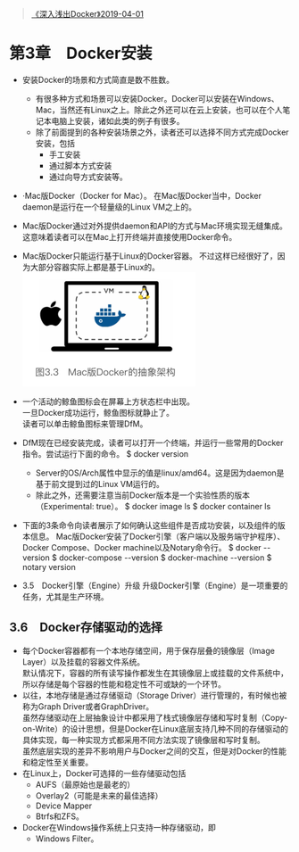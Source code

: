 > [《深入浅出Docker》2019-04-01](https://weread.qq.com/web/reader/a6332ce0718b75f2a63b772)

# 第3章　Docker安装

* 安装Docker的场景和方式简直是数不胜数。
    * 有很多种方式和场景可以安装Docker。Docker可以安装在Windows、Mac，当然还有Linux之上。除此之外还可以在云上安装，也可以在个人笔记本电脑上安装，诸如此类的例子有很多。
    * 除了前面提到的各种安装场景之外，读者还可以选择不同方式完成Docker安装，包括
        * 手工安装
        * 通过脚本方式安装
        * 通过向导方式安装等。

* ·Mac版Docker（Docker for Mac）。
在Mac版Docker当中，Docker daemon是运行在一个轻量级的Linux VM之上的。  
* Mac版Docker通过对外提供daemon和API的方式与Mac环境实现无缝集成。  
这意味着读者可以在Mac上打开终端并直接使用Docker命令。  
* Mac版Docker只能运行基于Linux的Docker容器。
不过这样已经很好了，因为大部分容器实际上都是基于Linux的。
![](.Docker_images/f72ffc8a.png)

* 一个活动的鲸鱼图标会在屏幕上方状态栏中出现。  
一旦Docker成功运行，鲸鱼图标就静止了。  
读者可以单击鲸鱼图标来管理DfM。

* DfM现在已经安装完成，读者可以打开一个终端，并运行一些常用的Docker指令。尝试运行下面的命令。
$ docker version
    * Server的OS/Arch属性中显示的值是linux/amd64。这是因为daemon是基于前文提到过的Linux VM运行的。
    * 除此之外，还需要注意当前Docker版本是一个实验性质的版本（Experimental: true）。
$ docker image ls
$ docker container ls

* 下面的3条命令向读者展示了如何确认这些组件是否成功安装，以及组件的版本信息。
Mac版Docker安装了Docker引擎（客户端以及服务端守护程序）、Docker Compose、Docker machine以及Notary命令行。
$ docker --version
$ docker-compose --version
$ docker-machine --version
$ notary version


* 3.5　Docker引擎（Engine）升级
升级Docker引擎（Engine）是一项重要的任务，尤其是生产环境。

## 3.6　Docker存储驱动的选择
* 每个Docker容器都有一个本地存储空间，用于保存层叠的镜像层（Image Layer）以及挂载的容器文件系统。  
默认情况下，容器的所有读写操作都发生在其镜像层上或挂载的文件系统中，所以存储是每个容器的性能和稳定性不可或缺的一个环节。
* 以往，本地存储是通过存储驱动（Storage Driver）进行管理的，有时候也被称为Graph Driver或者GraphDriver。  
虽然存储驱动在上层抽象设计中都采用了栈式镜像层存储和写时复制（Copy-on-Write）的设计思想，但是Docker在Linux底层支持几种不同的存储驱动的具体实现，每一种实现方式都采用不同方法实现了镜像层和写时复制。  
虽然底层实现的差异不影响用户与Docker之间的交互，但是对Docker的性能和稳定性至关重要。
* 在Linux上，Docker可选择的一些存储驱动包括
    * AUFS（最原始也是最老的）
    * Overlay2（可能是未来的最佳选择）
    * Device Mapper
    * Btrfs和ZFS。
* Docker在Windows操作系统上只支持一种存储驱动，即
    * Windows Filter。
